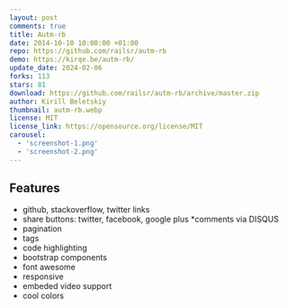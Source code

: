 ```yaml
---
layout: post
comments: true
title: Autm-rb
date: 2014-10-10 10:00:00 +01:00
repo: https://github.com/railsr/autm-rb
demo: https://kirqe.be/autm-rb/
update_date: 2024-02-06
forks: 113
stars: 81
download: https://github.com/railsr/autm-rb/archive/master.zip
author: Kirill Beletskiy
thumbnail: autm-rb.webp
license: MIT
license_link: https://opensource.org/license/MIT
carousel:
  - 'screenshot-1.png'
  - 'screenshot-2.png'
---
```


## Features

* github, stackoverflow, twitter links
* share buttons: twitter, facebook, google plus *comments via DISQUS
* pagination
* tags
* code highlighting
* bootstrap components
* font awesome
* responsive
* embeded video support
* cool colors
